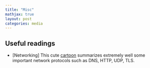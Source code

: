 ```yaml
---
title: "Misc"
mathjax: true
layout: post
categories: media
---
```


Useful readings
---

* [Networking] This cute [cartoon](https://jvns.ca/networking-zine.pdf) summarizes extremely well some important network protocols such as DNS, HTTP, UDP, TLS.
